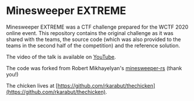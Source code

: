 # Minesweeper EXTREME

Minesweeper EXTREME was a CTF challenge prepared for the WCTF 2020 online event. This repository contains the original challenge as it was shared with the teams, the source code (which was also provided to the teams in the second half of the competition) and the reference solution. 

The video of the talk is available on [YouTube](https://youtu.be/2s-F-oACy4E).

The code was forked from Robert Mikhayelyan's [minesweeper-rs](https://github.com/robmikh/minesweeper-rs) (thank you!)

The chicken lives at [https://github.com/rkarabut/thechicken](https://github.com/rkarabut/thechicken).
